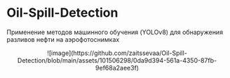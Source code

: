 # Oil-Spill-Detection
Применение методов машинного обучения (YOLOv8) для обнаружения разливов нефти на аэрофотоснимках
<p align="center">
  ![image](https://github.com/zaitssevaa/Oil-Spill-Detection/blob/main/assets/101506298/0da9d394-561a-4350-87fb-9ef68a2aee3f)
</p>
